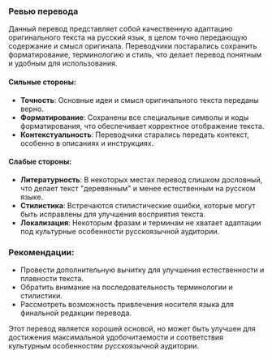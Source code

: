 ### Ревью перевода

Данный перевод представляет собой качественную адаптацию оригинального текста на русский язык, в целом точно передающую содержание и смысл оригинала. Переводчики постарались сохранить форматирование, терминологию и стиль, что делает перевод понятным и удобным для использования.

#### Сильные стороны:
- **Точность**: Основные идеи и смысл оригинального текста переданы верно.
- **Форматирование**: Сохранены все специальные символы и коды форматирования, что обеспечивает корректное отображение текста.
- **Контекстуальность**: Переводчики старались передать контекст, особенно в описаниях и инструкциях.

#### Слабые стороны:
- **Литературность**: В некоторых местах перевод слишком дословный, что делает текст "деревянным" и менее естественным на русском языке.
- **Стилистика**: Встречаются стилистические ошибки, которые могут быть исправлены для улучшения восприятия текста.
- **Локализация**: Некоторым фразам и терминам не хватает адаптации под культурные особенности русскоязычной аудитории.

### Рекомендации:
- Провести дополнительную вычитку для улучшения естественности и плавности текста.
- Обратить внимание на последовательность терминологии и стилистики.
- Рассмотреть возможность привлечения носителя языка для финальной редакции перевода.

Этот перевод является хорошей основой, но может быть улучшен для достижения максимальной удобочитаемости и соответствия культурным особенностям русскоязычной аудитории.
